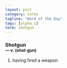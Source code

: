 ```yaml
---
layout: post
category: terms
tagline: "Word of the Day"
tags: [alpha_s]
term: shotgun
---
```


<h3>Shotgun<br/> <small>&mdash; v. (shot<span>&middot;</span>gun)</small></h3>
<p><ol>
<li>having fired a weapon</li>
</ol></p>
